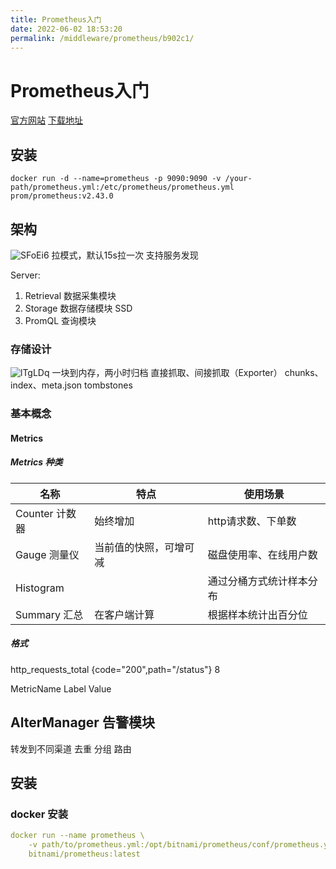 ```yaml
---
title: Prometheus入门
date: 2022-06-02 18:53:20
permalink: /middleware/prometheus/b902c1/
---
```


# Prometheus入门

[官方网站](https://prometheus.io/)
[下载地址](https://prometheus.io/download/)

## 安装

```shell
docker run -d --name=prometheus -p 9090:9090 -v /your-path/prometheus.yml:/etc/prometheus/prometheus.yml prom/prometheus:v2.43.0
```

## 架构

![SFoEi6](https://qiqiang.oss-cn-hangzhou.aliyuncs.com/muan/SFoEi6.jpg)
拉模式，默认15s拉一次
支持服务发现

Server:

1. Retrieval 数据采集模块
2. Storage 数据存储模块 SSD
3. PromQL 查询模块

### 存储设计

![lTgLDq](https://qiqiang.oss-cn-hangzhou.aliyuncs.com/muan/lTgLDq.jpg)
一块到内存，两小时归档
直接抓取、间接抓取（Exporter）
chunks、index、meta.json tombstones

### 基本概念

#### Metrics

##### Metrics 种类

| 名称          | 特点          | 使用场景         |
|-------------|-------------|--------------|
| Counter 计数器 | 始终增加        | http请求数、下单数  |
| Gauge 测量仪   | 当前值的快照，可增可减 | 磁盘使用率、在线用户数  |
| Histogram   |             | 通过分桶方式统计样本分布 |
| Summary 汇总  | 在客户端计算      | 根据样本统计出百分位   |

##### 格式

http_requests_total {code="200",path="/status"} 8

MetricName Label Value

## AlterManager 告警模块

转发到不同渠道
去重
分组
路由

## 安装

### docker 安装
```yaml
docker run --name prometheus \
    -v path/to/prometheus.yml:/opt/bitnami/prometheus/conf/prometheus.yml \
    bitnami/prometheus:latest
```

